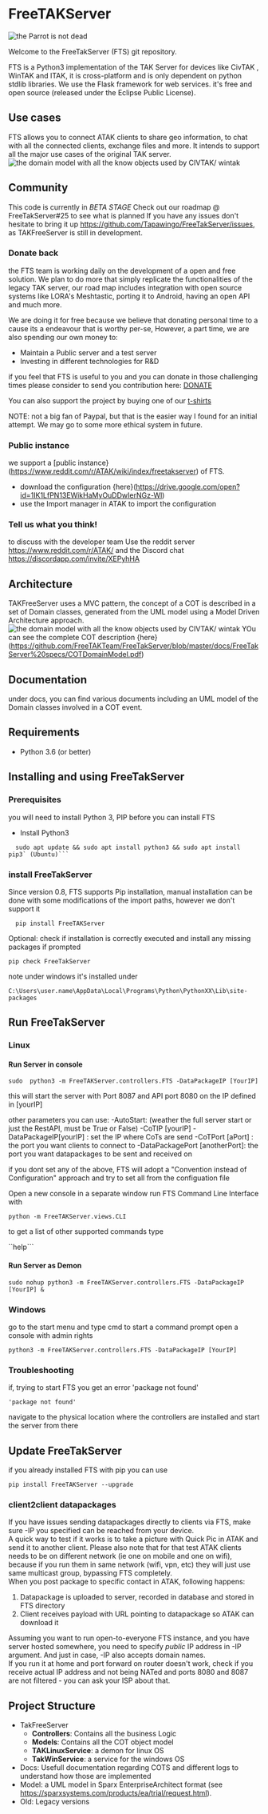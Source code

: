 # FreeTAKServer

![the Parrot is not dead](https://github.com/Tapawingo/FreeTakServer/blob/master/docs/FreeTakServer%20specs/FreeTakServerLogo.png?raw=true)

Welcome to the FreeTakServer (FTS) git repository.

FTS  is a Python3 implementation of the TAK Server for devices like CivTAK , WinTAK and ITAK, it is cross-platform and is only dependent on python stdlib libraries. We use the Flask framework for web services. 
it's free and open source  (released under the Eclipse Public License).

## Use cases
FTS allows you to connect ATAK clients to share geo information, to chat with all the connected clients, exchange files and more.
It intends to support all the major use cases of the original TAK server.
![the domain model with all the know objects used by CIVTAK/ wintak](https://github.com/Tapawingo/TAKlib/blob/master/docs/FreeTakServer%20specs/FreeTak%20Use%20Case%20model.png?raw=true)

## Community 
This code is currently in *BETA STAGE*
Check out our roadmap @ FreeTakServer#25 to see what is planned
If you have any issues don't hesitate to bring it up https://github.com/Tapawingo/FreeTakServer/issues,  as TAKFreeServer is still in  development.

### Donate back
the FTS team is working  daily on the development of a open and free solution. We plan to do more that simply replicate the functionalities of the legacy TAK server, our road map includes integration with open source systems like LORA's Meshtastic, porting it to Android, having an open API and much more.

We are doing it for free because we believe that donating personal time to a cause its a endeavour that is worthy per-se, However, a part time, we are also spending our own money  to:
- Maintain a Public server and a test server
- Investing in different technologies for R&D

if you feel that FTS is useful to you and you can donate in those challenging times please consider to send you contribution here:
[DONATE](https://www.paypal.com/cgi-bin/webscr?cmd=_donations&business=brothercorvo%40gmail.com&item_name=FreeTAKServer+R%26D&currency_code=CAD&source=url)

You can also support the project by buying one of our [t-shirts](http://tee.pub/lic/elARpZYCmaw)

NOTE:
not a big fan of Paypal, but that is the easier way I found for an initial attempt. We may go to some more ethical system in future.

### Public instance
we support a [public instance}(https://www.reddit.com/r/ATAK/wiki/index/freetakserver) of FTS.
- download the configuration {here}(https://drive.google.com/open?id=1IK1LfPN13EWikHaMyOuDDwIerNGz-Wl)
- use the Import manager in ATAK to import the configuration

### Tell us what you think!
to discuss with the developer team
Use the reddit server 
https://www.reddit.com/r/ATAK/ 
and the Discord chat
https://discordapp.com/invite/XEPyhHA

## Architecture
TAKFreeServer uses a MVC pattern, the concept of a COT is described in a set of Domain classes, generated  from the UML model using a Model Driven Architecture approach.
![the domain model with all the know objects used by CIVTAK/ wintak](https://github.com/FreeTAKTeam/FreeTakServer/blob/master/docs/FreeTAKServer%20Model.png)
YOu can see the complete COT description   {here}(https://github.com/FreeTAKTeam/FreeTakServer/blob/master/docs/FreeTakServer%20specs/COTDomainModel.pdf)

## Documentation
under docs, you can find various documents including an UML model of the Domain classes involved in a COT event.

## Requirements
- Python  3.6 (or better)

## Installing and using FreeTakServer
### Prerequisites
you will need to install Python 3, PIP before you can install  FTS

- Install Python3
```
  sudo apt update && sudo apt install python3 && sudo apt install pip3` (Ubuntu)```
 ```
### install FreeTakServer
Since version 0.8, FTS supports Pip installation, manual installation can be done with some modifications of the import paths, however we don't support it

```
  pip install FreeTAKServer
```

Optional: check if installation is correctly executed and install any missing packages if prompted
```
pip check FreeTakServer 
```

note under windows it's installed under
```
C:\Users\user.name\AppData\Local\Programs\Python\PythonXX\Lib\site-packages
```

## Run FreeTakServer

### Linux

#### Run Server in console

```
sudo  python3 -m FreeTAKServer.controllers.FTS -DataPackageIP [YourIP]
```
this will start the server with Port 8087 and API port 8080 on the IP defined in [yourIP]

other parameters you can use:
-AutoStart: (weather the full server start or just the RestAPI, must be True or False)
 -CoTIP [yourIP] 
 -DataPackageIP[yourIP] : set the IP where CoTs are send
 -CoTPort [aPort] : the port you want clients to connect to
 -DataPackagePort [anotherPort]: the port you want datapackages to be sent and received on
 
if you dont set any of the above, FTS will adopt a "Convention instead of Configuration" approach and try to set all from the configuation file

Open a new console in a separate window
run  FTS Command Line Interface  with 
```
python -m FreeTAKServer.views.CLI
```

to get a list of other supported commands type 

``help```

#### Run Server as Demon

```
sudo nohup python3 -m FreeTAKServer.controllers.FTS -DataPackageIP [YourIP] &
```


### Windows
go to the start menu and type cmd to start a command prompt
open a console with admin rights
```
python3 -m FreeTAKServer.controllers.FTS -DataPackageIP [YourIP]
```

### Troubleshooting
if, trying to start FTS you get an error 'package not found'
```
'package not found'
```
navigate to the physical location where the controllers are installed and start the server from there

## Update FreeTakServer
if you already installed FTS with pip you can use
```
pip install FreeTAKServer --upgrade
```


### client2client datapackages

If you have issues sending datapackages directly to clients via FTS, make sure -IP you specified can be reached from your device.  
A quick way to test if it works is to take a picture with Quick Pic in ATAK and send it to another client. Please also note that for that test ATAK clients needs to be on different network (ie one on mobile and one on wifi), because if you run them in same network (wifi, vpn, etc) they will just use same multicast group, bypassing FTS completely.  
When you post package to specific contact in ATAK, following happens:  

  1) Datapackage is uploaded to server, recorded in database and stored in FTS directory  
  2) Client receives payload with URL pointing to datapackage so ATAK can download it   

Assuming you want to run open-to-everyone FTS instance, and you have server hosted somewhere, you need to specify _public_ IP address in -IP argument. And just in case, -IP also accepts domain names.   
If you run it at home and port forward on router doesn't work, check if you receive actual IP address and not being NATed and ports 8080 and 8087 are not filtered - you can ask your ISP about that.



##  Project Structure
- TakFreeServer
  - **Controllers**: Contains all the business Logic
  - **Models**: Contains all the COT object model
  - **TAKLinuxService**:   a demon for linux OS
  -  **TakWinService**: a service for the windows OS
- Docs: Usefull documentation regarding COTS and different logs to understand how those are implemented
- Model: a UML model in Sparx EnterpriseArchitect format (see https://sparxsystems.com/products/ea/trial/request.html).
- Old: Legacy versions
